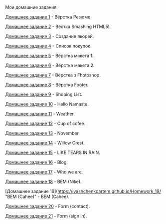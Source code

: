 Мои домашние задания

[Домашнее задание 1](https://ivashchenkoartem.github.io/Homework_1/ "Моё Резюме") - Вёрстка Резюме.

[Домашнее задание 2](https://ivashchenkoartem.github.io/Homework_2/ "Вёстка Smashing HTML5!") - Вёстка Smashing HTML5!.

[Домашнее задание 3](https://ivashchenkoartem.github.io/Homework_3/ "Якоря") - Создание якорей.

[Домашнее задание 4](https://ivashchenkoartem.github.io/Homework_4/ "Список покупок") - Список покупок.

[Домашнее задание 5](https://ivashchenkoartem.github.io/Homework_5/ "Макет") - Вёрстка макета 1.

[Домашнее задание 6](https://ivashchenkoartem.github.io/Homework_6/ "Макет_2") - Вёрстка макета 2.

[Домашнее задание 7](https://ivashchenkoartem.github.io/Homework_7/ "About-me") - Вёрстка з Fhotoshop.

[Домашнее задание 8](https://ivashchenkoartem.github.io/Homework_8/ "Footer") - Вёрстка Footer.

[Домашнее задание 9](https://ivashchenkoartem.github.io/Homework_9/ "Shoping List") - Shoping List.

[Домашнее задание 10](https://ivashchenkoartem.github.io/Homework_10/ "Hello Namaste") - Hello Namaste.

[Домашнее задание 11](https://ivashchenkoartem.github.io/Homework_11/ "Weather") - Weather.

[Домашнее задание 12](https://ivashchenkoartem.github.io/Homework_12/ "Cup of cofee") - Cup of cofee.

[Домашнее задание 13](https://ivashchenkoartem.github.io/Homework_13/ "November") - November.

[Домашнее задание 14](https://ivashchenkoartem.github.io/Homework_14/ "Willow Crest") - Willow Crest.

[Домашнее задание 15](https://ivashchenkoartem.github.io/Homework_15/ "LIKE TEARS IN RAIN") - LIKE TEARS IN RAIN.

[Домашнее задание 16](https://ivashchenkoartem.github.io/Homework_16/ "Blog") - Blog.

[Домашнее задание 17](https://ivashchenkoartem.github.io/Homework_17/ "Who we are") - Who we are.

[Домашнее задание 18](https://ivashchenkoartem.github.io/Homework_18/ "BEM (Nike)") - BEM (Nike).

[Домашнее задание 19](https://ivashchenkoartem.github.io/Homework_19/ "BEM (Cahee)" - BEM (Cahee).

[Домашнее задание 20](https://ivashchenkoartem.github.io/Homework_20/ "Form (contact)") - Form (contact).

[Домашнее задание 21](https://ivashchenkoartem.github.io/Homework_21/#sign "Form (sign in)") - Form (sign in).



